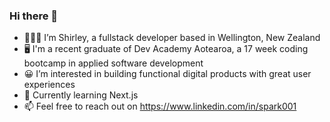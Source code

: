 ### Hi there 👋 ##

- 👩🏻‍💻 I’m Shirley, a fullstack developer based in Wellington, New Zealand
- 🖥️ I'm a recent graduate of Dev Academy Aotearoa, a 17 week coding bootcamp in applied software development
- 😀 I’m interested in building functional digital products with great user experiences
- 🧐 Currently learning Next.js
- 📫 Feel free to reach out on https://www.linkedin.com/in/spark001
